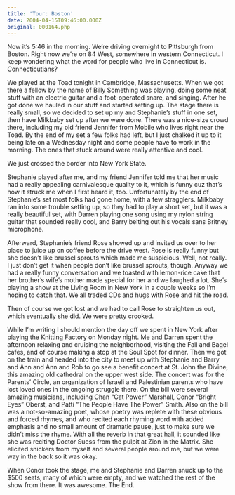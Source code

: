 ```yaml
---
title: 'Tour: Boston'
date: 2004-04-15T09:46:00.000Z
original: 000164.php
---
```


Now it’s 5:46 in the morning. We’re driving overnight to Pittsburgh from Boston. Right now we’re on 84 West, somewhere in western Connecticut. I keep wondering what the word for people who live in Connecticut is. Connecticutians?

We played at the Toad tonight in Cambridge, Massachusetts. When we got there a fellow by the name of Billy Something was playing, doing some neat stuff with an electric guitar and a foot-operated snare, and singing. After he got done we hauled in our stuff and started setting up. The stage there is really small, so we decided to set up my and Stephanie’s stuff in one set, then have Milkbaby set up after we were done. There was a nice-size crowd there, including my old friend Jennifer from Mobile who lives right near the Toad. By the end of my set a few folks had left, but I just chalked it up to it being late on a Wednesday night and some people have to work in the morning. The ones that stuck around were really attentive and cool.

We just crossed the border into New York State.

Stephanie played after me, and my friend Jennifer told me that her music had a really appealing carnivalesque quality to it, which is funny cuz that’s how it struck me when I first heard it, too. Unfortunately by the end of Stephanie’s set most folks had gone home, with a few stragglers. Milkbaby ran into some trouble setting up, so they had to play a short set, but it was a really beautiful set, with Darren playing one song using my nylon string guitar that sounded really cool, and Barry belting out his vocals sans Britney microphone.

Afterward, Stephanie’s friend Rose showed up and invited us over to her place to juice up on coffee before the drive west. Rose is really funny but she doesn’t like brussel sprouts which made me suspicious. Well, not really. I just don’t get it when people don’t like brussel sprouts, though. Anyway we had a really funny conversation and we toasted with lemon-rice cake that her brother’s wife’s mother made special for her and we laughed a lot. She’s playing a show at the Living Room in New York in a couple weeks so I’m hoping to catch that. We all traded CDs and hugs with Rose and hit the road.

Then of course we got lost and we had to call Rose to straighten us out, which eventually she did. We were pretty crooked.

While I’m writing I should mention the day off we spent in New York after playing the Knitting Factory on Monday night. Me and Darren spent the afternoon relaxing and cruising the neighborhood, visiting the Fall and Bagel cafes, and of course making a stop at the Soul Spot for dinner. Then we got on the train and headed into the city to meet up with Stephanie and Barry and Ann and Ann and Rob to go see a benefit concert at St. John the Divine, this amazing old cathedral on the upper west side. The concert was for the Parents’ Circle, an organization of Israeli and Palestinian parents who have lost loved ones in the ongoing struggle there. On the bill were several amazing musicians, including Chan “Cat Power” Marshall, Conor “Bright Eyes” Oberst, and Patti “The People Have The Power” Smith. Also on the bill was a not-so-amazing poet, whose poetry was replete with these obvious and forced rhymes, and who recited each rhyming word with added emphasis and no small amount of dramatic pause, just to make sure we didn’t miss the rhyme. With all the reverb in that great hall, it sounded like she was reciting Doctor Suess from the pulpit at Zion in the Matrix. She elicited snickers from myself and several people around me, but we were way in the back so it was okay.

When Conor took the stage, me and Stephanie and Darren snuck up to the $500 seats, many of which were empty, and we watched the rest of the show from there. It was awesome. The End.

